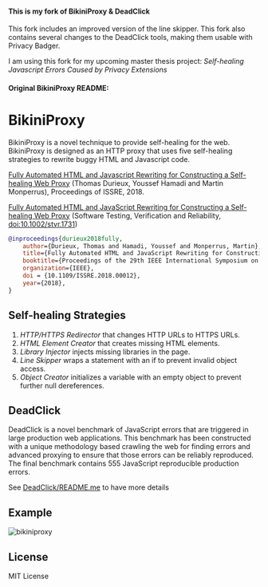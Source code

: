 #### This is my fork of BikiniProxy & DeadClick
This fork includes an improved version of the line skipper.
This fork also contains several changes to the DeadClick tools, making them usable with Privacy Badger.

I am using this fork for my upcoming master thesis project: *Self-healing Javascript Errors Caused by Privacy Extensions*

#### Original BikiniProxy README:

# BikiniProxy 

BikiniProxy is a novel technique to provide self-healing for the web.
BikiniProxy is designed as an HTTP proxy that uses five self-healing strategies to rewrite buggy HTML and Javascript code.

[Fully Automated HTML and Javascript Rewriting for Constructing a Self-healing Web Proxy](https://arxiv.org/pdf/1803.08725v1) (Thomas Durieux, Youssef Hamadi and Martin Monperrus), Proceedings of ISSRE, 2018.

[Fully Automated HTML and JavaScript Rewriting for Constructing a Self-healing Web Proxy](https://arxiv.org/pdf/1803.08725v2) (Software Testing, Verification and Reliability, [doi:10.1002/stvr.1731](https://doi.org/10.1002/stvr.1731))

```bibtex
@inproceedings{durieux2018fully,
	author={Durieux, Thomas and Hamadi, Youssef and Monperrus, Martin},
	title={Fully Automated HTML and JavaScript Rewriting for Constructing a Self-healing Web Proxy},
	booktitle={Proceedings of the 29th IEEE International Symposium on Software Reliability Engineering (ISSRE)},
	organization={IEEE},
	doi = {10.1109/ISSRE.2018.00012},
	year={2018},
}
```

## Self-healing Strategies

1. *HTTP/HTTPS Redirector* that changes HTTP URLs to HTTPS URLs.
2. *HTML Element Creator* that creates missing HTML elements.
3. *Library Injector* injects missing libraries in the page.
4. *Line Skipper* wraps a statement with an if to prevent invalid object access.
5. *Object Creator* initializes a variable with an empty object to prevent further null dereferences.

## DeadClick

DeadClick is a novel benchmark of JavaScript errors that are triggered in large production web applications.
This benchmark has been constructed with a unique methodology based crawling the web for finding errors and advanced proxying to ensure that those errors can be reliably reproduced.
The final benchmark contains 555 JavaScript reproducible production errors.

See [DeadClick/README.me](https://github.com/Spirals-Team/bikiniproxy/tree/master/DeadClick) to have more details

## Example 

![bikiniproxy](https://user-images.githubusercontent.com/5577568/37277161-3516e9a4-25e4-11e8-9f15-9eb08047b6fb.gif)



## License

MIT License
